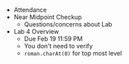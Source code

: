 - Attendance
- Near Midpoint Checkup
	- Questions/concerns about Lab
- Lab 4 Overview
	- Due Feb 19 11:59 PM
	- You don't need to verify
	- `roman.charAt(0)` for top most level